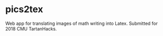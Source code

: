 # pics2tex
Web app for translating images of math writing into Latex. Submitted for 2018 CMU TartanHacks.
